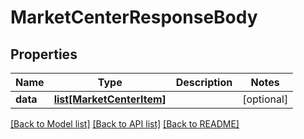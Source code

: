 # MarketCenterResponseBody

## Properties
Name | Type | Description | Notes
------------ | ------------- | ------------- | -------------
**data** | [**list[MarketCenterItem]**](MarketCenterItem.md) |  | [optional] 

[[Back to Model list]](../README.md#documentation-for-models) [[Back to API list]](../README.md#documentation-for-api-endpoints) [[Back to README]](../README.md)

